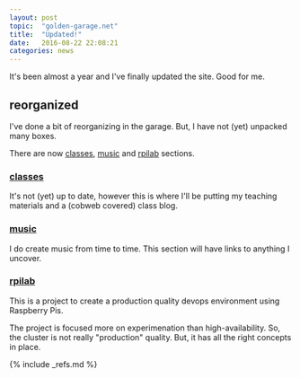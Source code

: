 ```yaml
---
layout: post
topic:  "golden-garage.net"
title:  "Updated!"
date:   2016-08-22 22:08:21
categories: news
---
```


<!-- ============================================================================================================== -->

It's been almost a year and I've finally updated the site. Good for me.

## reorganized

I've done a bit of reorganizing in the garage. But, I have not (yet) unpacked many boxes.

There are now [classes](/classes), [music](/music) and [rpilab](/rpilab) sections.


### [classes](/classes)

It's not (yet) up to date, however this is where I'll be putting my teaching materials and a (cobweb covered) class
blog.


### [music](/music)

I do create music from time to time. This section will have links to anything I uncover.


### [rpilab](/rpilab)

This is a project to create a production quality devops environment using Raspberry Pis.

The project is focused more on experimenation than high-availability. So, the cluster is not really "production"
quality. But, it has all the right concepts in place.

<!-- ============================================================================================================== -->

{% include _refs.md %}
